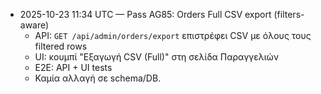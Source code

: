 - 2025-10-23 11:34 UTC — Pass AG85: Orders Full CSV export (filters-aware)
  - API: `GET /api/admin/orders/export` επιστρέφει CSV με όλους τους filtered rows
  - UI: κουμπί "Εξαγωγή CSV (Full)" στη σελίδα Παραγγελιών
  - E2E: API + UI tests
  - Καμία αλλαγή σε schema/DB.
